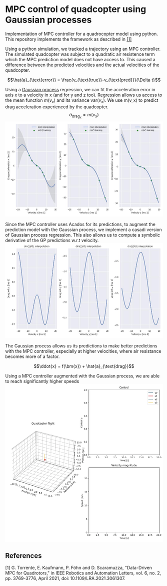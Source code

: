 # MPC control of quadcopter using Gaussian processes 
Implementation of MPC controller for a quadrocopter model using python. This repository implements the framework as described in [[1]](#1)

Using a python simulation, we tracked a trajectory using an MPC controller. The simulated quadcopter was subject to a quadratic air resistence term which the MPC prediction model does not have access to. This caused a difference between the predicted velocities and the actual velocities of the quadcopter. 

$$\hat{a}_{\text{error}} = \frac{v_{\text{true}}-v_{\text{pred}}}{\Delta t}$$


Using a [Gaussian process](https://github.com/smidmatej/Gaussian-process) regression, we can fit the acceleration error in axis x to a velocity in x (and for y and z too). Regression allows us access to the mean function $m(v_x)$ and its variance $\text{var}(v_x)$. We use m(v_x) to predict drag acceleration experienced by the quadcopter.
$$\hat{a}_{\text{drag}_x} = m(v_x)$$
![posterior_distribution_fit](docs/gpe_interpolation.jpg)


Since the MPC controller uses Acados for its predictions, to augment the prediction model with the Gaussian process, we implement a casadi version of Gaussian process regression. This also allows us to compute a symbolic derivative of the GP predictions w.r.t velocity. 
![posterior_distribution_fit](docs/gpe_jacobian.jpg)


The Gaussian process allows us its predictions to make better predictions with the MPC controller, especially at higher velocities, where air resistance becomes more of a factor.

$$\ddot{x} = f(\bm{x}) + \hat{a}_{\text{drag}}$$

Using a MPC controller augmented with the Gaussian process, we are able to reach significantly higher speeds 
![quadcopter_flight](docs/drone_flight.gif)
## References
<a id="1">[1]</a> 
G. Torrente, E. Kaufmann, P. Föhn and D. Scaramuzza, "Data-Driven MPC for Quadrotors," in IEEE Robotics and Automation Letters, vol. 6, no. 2, pp. 3769-3776, April 2021, doi: 10.1109/LRA.2021.3061307.